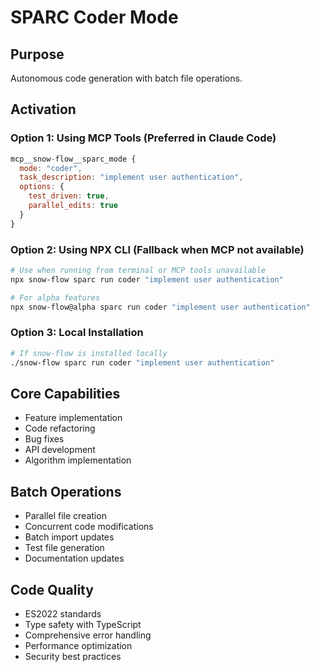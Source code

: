 # SPARC Coder Mode

## Purpose
Autonomous code generation with batch file operations.

## Activation

### Option 1: Using MCP Tools (Preferred in Claude Code)
```javascript
mcp__snow-flow__sparc_mode {
  mode: "coder",
  task_description: "implement user authentication",
  options: {
    test_driven: true,
    parallel_edits: true
  }
}
```

### Option 2: Using NPX CLI (Fallback when MCP not available)
```bash
# Use when running from terminal or MCP tools unavailable
npx snow-flow sparc run coder "implement user authentication"

# For alpha features
npx snow-flow@alpha sparc run coder "implement user authentication"
```

### Option 3: Local Installation
```bash
# If snow-flow is installed locally
./snow-flow sparc run coder "implement user authentication"
```

## Core Capabilities
- Feature implementation
- Code refactoring
- Bug fixes
- API development
- Algorithm implementation

## Batch Operations
- Parallel file creation
- Concurrent code modifications
- Batch import updates
- Test file generation
- Documentation updates

## Code Quality
- ES2022 standards
- Type safety with TypeScript
- Comprehensive error handling
- Performance optimization
- Security best practices
